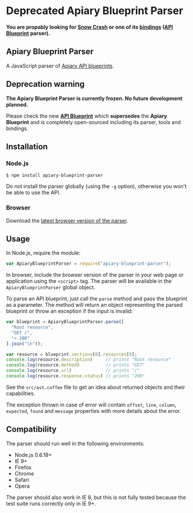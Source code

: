 # Deprecated Apiary Blueprint Parser

**You are propably looking for [Snow Crash](https://github.com/apiaryio/snowcrash) or one of its [bindings](https://github.com/apiaryio/snowcrash#bindings) ([API Blueprint](http://apiblueprint.org) parser).**

Apiary Blueprint Parser
-----------

A JavaScript parser of [Apiary API blueprints](http://apiary.io/blueprint).

Deprecation warning
-------
**The Apiary Blueprint Parser is currently frozen. No future development planned.**

Please check the new [**API Blueprint**](http://apiblueprint.org) which **supersedes** the **Apiary Blueprint** and is completely open-sourced including its parser, tools and bindings.  

Installation
------------

### Node.js

    $ npm install apiary-blueprint-parser

Do not install the parser globally (using the `-g` option), otherwise you won’t be able to use the API.

### Browser

Download the [latest browser version of the parser](https://github.com/apiaryio/blueprint-parser/releases/download/v0.5.3/apiary-blueprint-parser-0.5.3.js).

Usage
-----

In Node.js, require the module:

```javascript
var ApiaryBlueprintParser = require("apiary-blueprint-parser");
```

In browser, include the browser version of the parser in your web page or
application using the `<script>` tag. The parser will be available in the
`ApiaryBlueprintParser` global object.

To parse an API blueprint, just call the `parse` method and pass the blueprint
as a parameter. The method will return an object representing the parsed
blueprint or throw an exception if the input is invalid:

```javascript
var blueprint = ApiaryBlueprintParser.parse([
  "Root resource",
  "GET /",
  "< 200"
].join("\n"));

var resource = blueprint.sections[0].resources[0];
console.log(resource.description)     // prints "Root resource"
console.log(resource.method)          // prints "GET"
console.log(resource.url)             // prints "/"
console.log(resource.response.status) // prints "200"
```

See the `src/ast.coffee` file to get an idea about returned objects and their
capabilities.

The exception thrown in case of error will contain `offset`, `line`, `column`,
`expected`, `found` and `message` properties with more details about the error.

Compatibility
-------------

The parser should run well in the following environments:

  * Node.js 0.6.18+
  * IE 9+
  * Firefox
  * Chrome
  * Safari
  * Opera

The parser should also work in IE 8, but this is not fully tested because the
test suite runs correctly only in IE 9+.
